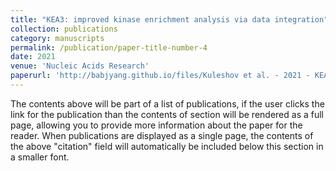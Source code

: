 ```yaml
---
title: "KEA3: improved kinase enrichment analysis via data integration"
collection: publications
category: manuscripts
permalink: /publication/paper-title-number-4
date: 2021
venue: 'Nucleic Acids Research'
paperurl: 'http://babjyang.github.io/files/Kuleshov et al. - 2021 - KEA3 improved kinase enrichment analysis via data.pdf'
---
```


The contents above will be part of a list of publications, if the user clicks the link for the publication than the contents of section will be rendered as a full page, allowing you to provide more information about the paper for the reader. When publications are displayed as a single page, the contents of the above "citation" field will automatically be included below this section in a smaller font.
